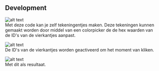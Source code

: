 ## Development
![alt text](https://i.postimg.cc/CKw4wdWW/Code-tekenen.png)<br />
Met deze code kan je zelf tekeningentjes maken. Deze tekeningen kunnen gemaakt worden door middel van een colorpicker de de hex waarden van de ID's van de vierkantjes aanpast.

![alt text](https://i.postimg.cc/PfFyjXfq/Code-tekenen-zwart.png)<br />
De ID's van de vierkantjes worden geactiveerd om het moment van kliken.

![alt text](https://i.postimg.cc/FspL4GVV/Code-tekenen-kleur.png)<br />
Met dit als resultaat.
